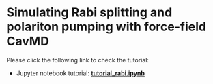 # Simulating Rabi splitting and polariton pumping with force-field CavMD

Please click the following link to check the tutorial:

- Jupyter notebook tutorial: **[tutorial_rabi.ipynb](https://nbviewer.org/github/TaoELi/cavity-md-ipi/blob/master/tutorials/Rabi_splitting/tutorial_rabi.ipynb)**

